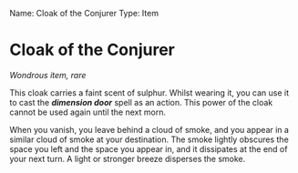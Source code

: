 Name: Cloak of the Conjurer
Type: Item

# Cloak of the Conjurer
_Wondrous item, rare_

This cloak carries a faint scent of sulphur. Whilst wearing it, you can use it to cast the **_dimension door_** spell as an action. This power of the cloak cannot be used again until the next morn.

When you vanish, you leave behind a cloud of smoke, and you appear in a similar cloud of smoke at your destination. The smoke lightly obscures the space you left and the space you appear in, and it dissipates at the end of your next turn. A light or stronger breeze disperses the smoke.
